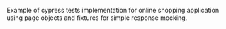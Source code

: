 Example of cypress tests implementation for online shopping application using page objects and fixtures for simple response mocking.
